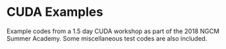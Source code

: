 # CUDA Examples

Example codes from a 1.5 day CUDA workshop as part of the 2018 NGCM Summer Academy. Some miscellaneous test codes are also included.

